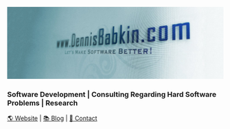 ![dennisbabkin.com](https://github.com/dennisbabkin/dennisbabkin/blob/main/db1500x500.jpg)

### Software Development | Consulting Regarding Hard Software Problems | Research

[🌎 Website](https://dennisbabkin.com/) | [📚 Blog](https://dennisbabkin.com/blog/) | [📧 Contact](https://dennisbabkin.com/contact/?desc=github-contact-page)
